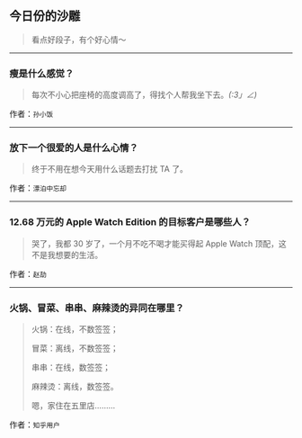 ## 今日份的沙雕

> 看点好段子，有个好心情～


 
---

### 瘦是什么感觉？

> 每次不小心把座椅的高度调高了，得找个人帮我坐下去。_(:3」∠)_


作者：`孙小饭`

---

### 放下一个很爱的人是什么心情？

> 终于不用在想今天用什么话题去打扰 TA 了。


作者：`漂泊中忘却`

---

### 12.68 万元的 Apple Watch Edition 的目标客户是哪些人？

> 哭了，我都 30 岁了，一个月不吃不喝才能买得起 Apple Watch 顶配，这不是我想要的生活。


作者：`赵劼`

---

### 火锅、冒菜、串串、麻辣烫的异同在哪里？

> 火锅：在线，不数签签；
> 
> 冒菜：离线，不数签签；
> 
> 串串：在线，数签签；
> 
> 麻辣烫：离线，数签签。
> 
> 嗯，家住在五里店………


作者：`知乎用户`
